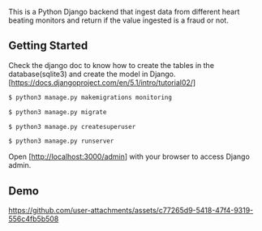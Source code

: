 This is a Python Django backend that ingest data from different heart beating monitors and return if the value ingested is a fraud or not.

## Getting Started

Check the django doc to know how to create the tables in the database(sqlite3) and create the model in Django. [https://docs.djangoproject.com/en/5.1/intro/tutorial02/]

```bash
$ python3 manage.py makemigrations monitoring
```
```bash
$ python3 manage.py migrate
```
```bash
$ python3 manage.py createsuperuser
```
```bash
$ python3 manage.py runserver  
```

Open [[http://localhost:3000/admin](http://127.0.0.1:3000/admin)] with your browser to access Django admin.

## Demo

https://github.com/user-attachments/assets/c77265d9-5418-47f4-9319-556c4fb5b508


